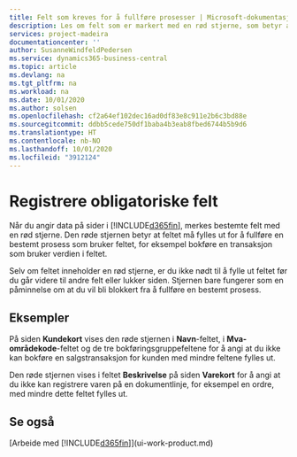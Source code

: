 ```yaml
---
title: Felt som kreves for å fullføre prosesser | Microsoft-dokumentasjon
description: Les om felt som er markert med en rød stjerne, som betyr at de er obligatoriske og må fylles ut for at prosesser skal kunne fullføres.
services: project-madeira
documentationcenter: ''
author: SusanneWindfeldPedersen
ms.service: dynamics365-business-central
ms.topic: article
ms.devlang: na
ms.tgt_pltfrm: na
ms.workload: na
ms.date: 10/01/2020
ms.author: solsen
ms.openlocfilehash: cf2a64ef102dec16ad0df83e8c911e2b6c3bd88e
ms.sourcegitcommit: ddbb5cede750df1baba4b3eab8fbed6744b5b9d6
ms.translationtype: HT
ms.contentlocale: nb-NO
ms.lasthandoff: 10/01/2020
ms.locfileid: "3912124"
---
```

# <a name="detecting-mandatory-fields"></a>Registrere obligatoriske felt
Når du angir data på sider i [!INCLUDE[d365fin](includes/d365fin_md.md)], merkes bestemte felt med en rød stjerne. Den røde stjernen betyr at feltet må fylles ut for å fullføre en bestemt prosess som bruker feltet, for eksempel bokføre en transaksjon som bruker verdien i feltet.

Selv om feltet inneholder en rød stjerne, er du ikke nødt til å fylle ut feltet før du går videre til andre felt eller lukker siden. Stjernen bare fungerer som en påminnelse om at du vil bli blokkert fra å fullføre en bestemt prosess.

## <a name="examples"></a>Eksempler
På siden **Kundekort** vises den røde stjernen i **Navn**-feltet, i **Mva-områdekode**-feltet og de tre bokføringsgruppefeltene for å angi at du ikke kan bokføre en salgstransaksjon for kunden med mindre feltene fylles ut.

Den røde stjernen vises i feltet **Beskrivelse** på siden **Varekort** for å angi at du ikke kan registrere varen på en dokumentlinje, for eksempel en ordre, med mindre dette feltet fylles ut.

## <a name="see-also"></a>Se også
[Arbeide med [!INCLUDE[d365fin](includes/d365fin_md.md)]](ui-work-product.md)
